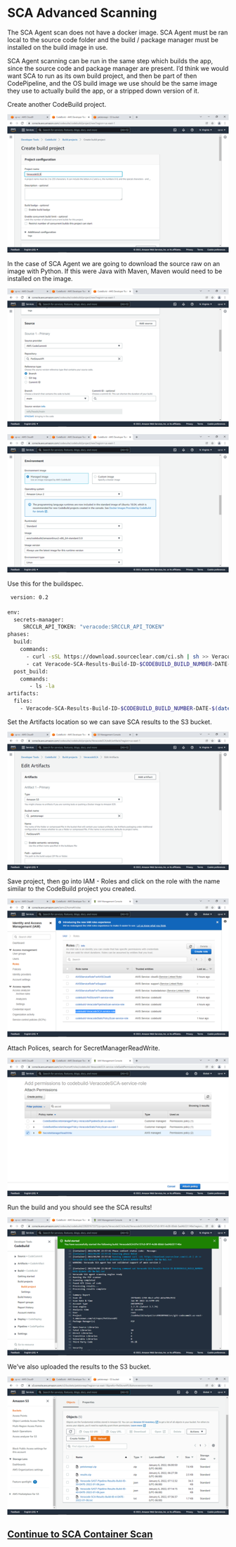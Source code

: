 # SCA Advanced Scanning

The SCA Agent scan does not have a docker image.  SCA Agent must be ran local to the source code folder and the build / package manager must be installed on the build image in use.

SCA Agent scanning can be run in the same step which builds the app, since the source code and package manager are present.  I’d think we would want SCA to run as its own build project, and then be part of then CodePipeline, and the OS build image we use should be the same image they use to actually build the app, or a stripped down version of it.

Create another CodeBuild project.

![AWS Code](7-SCA-Advanced-Scan/images/1-SCA-Agent.png)

In the case of SCA Agent we are going to download the source raw on an image with Python.  If this were Java with Maven, Maven would need to be installed on the image.

![AWS Code](7-SCA-Advanced-Scan/images/2-SCA-Agent.png)

![AWS Code](7-SCA-Advanced-Scan/images/3-SCA-Agent.png)

Use this for the buildspec.

```bash
 version: 0.2

env:
  secrets-manager:
     SRCCLR_API_TOKEN: "veracode:SRCCLR_API_TOKEN"
phases:
  build:
    commands:
      - curl -sSL https://download.sourceclear.com/ci.sh | sh >> Veracode-SCA-Results-Build-ID-$CODEBUILD_BUILD_NUMBER-DATE-$(date +%Y-%m-%d).txt
      - cat Veracode-SCA-Results-Build-ID-$CODEBUILD_BUILD_NUMBER-DATE-$(date +%Y-%m-%d).txt
  post_build:
    commands:
       - ls -la
artifacts:
  files:
    - Veracode-SCA-Results-Build-ID-$CODEBUILD_BUILD_NUMBER-DATE-$(date +%Y-%m-%d).txt
```

Set the Artifacts location so we can save SCA results to the S3 bucket.

![AWS Code](7-SCA-Advanced-Scan/images/4-SCA-Agent.png)

Save project, then go into IAM - Roles and click on the role with the name similar to the CodeBuild project you created.

![AWS Code](7-SCA-Advanced-Scan/images/5-SCA-Agent.png)


Attach Polices, search for SecretManagerReadWrite.

![AWS Code](7-SCA-Advanced-Scan/images/6-SCA-Agent.png)

Run the build and you should see the SCA results!

![AWS Code](7-SCA-Advanced-Scan/images/7-SCA-Agent.png)

We’ve also uploaded the results to the S3 bucket.

![AWS Code](7-SCA-Advanced-Scan/images/8-SCA-Agent.png)

## [Continue to SCA Container Scan](/8-SCA-Container-Scan)